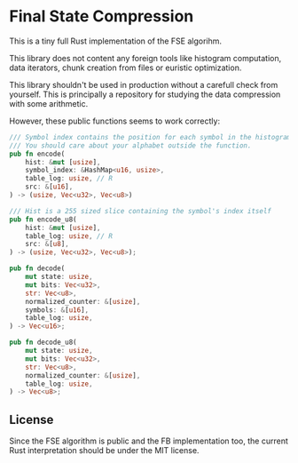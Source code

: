 # Final State Compression

This is a tiny full Rust implementation of the FSE algorihm.

This library does not content any foreign tools like histogram computation,
data iterators, chunk creation from files or euristic optimization.

This library shouldn't be used in production without a carefull check from
yourself. This is principally a repository for studying the data compression
with some arithmetic.

However, these public functions seems to work correctly:

```rust
/// Symbol index contains the position for each symbol in the histogram.
/// You should care about your alphabet outside the function.
pub fn encode(
    hist: &mut [usize],
    symbol_index: &HashMap<u16, usize>,
    table_log: usize, // R
    src: &[u16],
) -> (usize, Vec<u32>, Vec<u8>)

/// Hist is a 255 sized slice containing the symbol's index itself
pub fn encode_u8(
    hist: &mut [usize],
    table_log: usize, // R
    src: &[u8],
) -> (usize, Vec<u32>, Vec<u8>);

pub fn decode(
    mut state: usize,
    mut bits: Vec<u32>,
    str: Vec<u8>,
    normalized_counter: &[usize],
    symbols: &[u16],
    table_log: usize,
) -> Vec<u16>;

pub fn decode_u8(
    mut state: usize,
    mut bits: Vec<u32>,
    str: Vec<u8>,
    normalized_counter: &[usize],
    table_log: usize,
) -> Vec<u8>;
```

## License

Since the FSE algorithm is public and the FB implementation too, the current
Rust interpretation should be under the MIT license.
